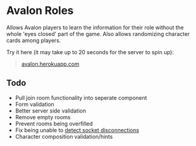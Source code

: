# Avalon Roles

Allows Avalon players to learn the information for their role without the whole 'eyes closed' part of the game. Also allows randomizing character cards among players.

Try it here (it may take up to 20 seconds for the server to spin up):

> [avalon.herokuapp.com](https://avalon.herokuapp.com/)

## Todo

- Pull join room functionality into seperate component
- Form validation
- Better server side validation
- Remove empty rooms
- Prevent rooms being overfilled
- Fix being unable to [detect socket disconnections](https://github.com/websockets/ws#how-to-detect-and-close-broken-connections)
- Character composition validation/hints
